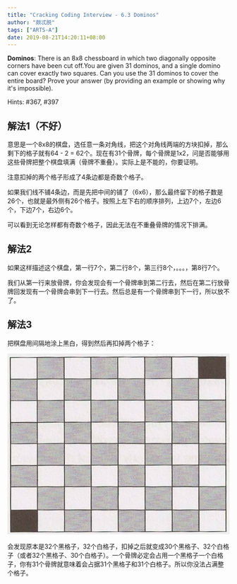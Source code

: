 ```yaml
---
title: "Cracking Coding Interview - 6.3 Dominos"
author: "颇忒脱"
tags: ["ARTS-A"]
date: 2019-08-21T14:20:11+08:00
---
```


<!--more-->

**Dominos**: There is an 8x8 chessboard in which two diagonally opposite corners have been cut off.You are given 31 dominos, and a single domino can cover exactly two squares. Can you use the 31 dominos to cover the entire board? Prove your answer (by providing an example or showing why it's impossible).

Hints: #367, #397

## 解法1（不好）

意思是一个8x8的棋盘，选任意一条对角线，把这个对角线两端的方块扣掉，那么剩下的格子就有64 - 2 = 62个。现在有31个骨牌，每个骨牌是1x2，问是否能够用这些骨牌把整个棋盘填满（骨牌不重叠）。实际上是不能的，你要证明。

注意扣掉的两个格子形成了4条边都是奇数个格子。

如果我们线不铺4条边，而是先把中间的铺了（6x6），那么最终留下的格子数是26个，也就是最外侧有26个格子。按照上左下右的顺序排列，上边7个，左边6个，下边7个，右边6个。

可以看到无论怎样都有奇数个格子，因此无法在不重叠骨牌的情况下排满。

## 解法2

如果这样描述这个棋盘，第一行7个，第二行8个，第三行8个，。。。，第8行7个。

我们从第一行来放骨牌，你会发现会有一个骨牌串到第二行去，然后在第二行放骨牌回发现有一个骨牌会串到下一行去。然后总是有一个骨牌串到下一行，所以放不了。

## 解法3

把棋盘用间隔地涂上黑白，得到然后再扣掉两个格子：

![](pic.png)

会发现原本是32个黑格子，32个白格子，扣掉之后就变成30个黑格子、32个白格子（或者32个黑格子、30个白格子）。一个骨牌必定会占用一个黑格子一个白格子，你有31个骨牌就意味着会占据31个黑格子和31个白格子。所以你没法占满整个格子。